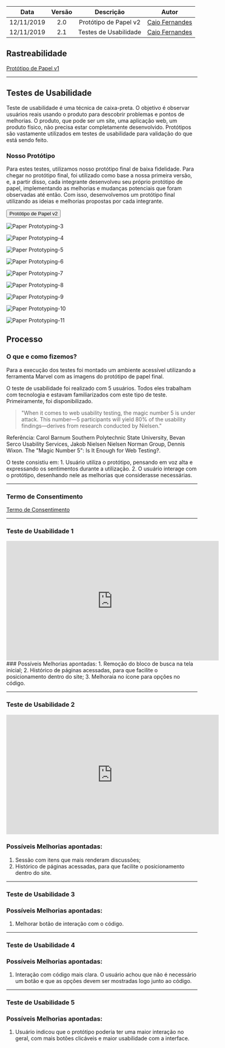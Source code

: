 
| Data       | Versão | Descrição            | Autor             |
|:----------:|:------:|:--------------------:|:-----------------:|
| 12/11/2019 | 2.0 | Protótipo de Papel v2 | [Caio Fernandes](https://github.com/caiovfernandes) |
| 12/11/2019 | 2.1 | Testes de Usabilidade | [Caio Fernandes](https://github.com/caiovfernandes) |

## Rastreabilidade
[Protótipo de Papel v1](/docs/paper_prototype/paper_prototype.md)

---

## Testes de Usabilidade
Teste de usabilidade é uma técnica de caixa-preta. O objetivo é observar usuários reais usando o produto para descobrir problemas e pontos de melhorias. O produto, que pode ser um site, uma aplicação web, um produto físico, não precisa estar completamente desenvolvido. Protótipos são vastamente utilizados em testes de usabilidade para validação do que está sendo feito.

### Nosso Protótipo
Para estes testes, utilizamos nosso protótipo final de baixa fidelidade.
Para chegar no protótipo final, foi utilizado como base a nossa primeira versão, e, a partir disso, cada integrante desenvolveu seu próprio protótipo de papel, implementando as melhorias e mudanças potenciais que foram observadas até então. Com isso, desenvolvemos um protótipo final utilizando as ideias e melhorias propostas por cada integrante.

<button data-toggle="collapse" data-target="#backlog1" class="myButton" >Protótipo de Papel v2</button>
<div id="backlog1" class="collapse">

![Paper Prototyping-3](https://user-images.githubusercontent.com/42192251/68852835-78947b00-06b7-11ea-80dc-df9c6b11ee42.jpg)

![Paper Prototyping-4](https://user-images.githubusercontent.com/42192251/68852845-7f22f280-06b7-11ea-89e0-b5a1bab3a327.jpg)

![Paper Prototyping-5](https://user-images.githubusercontent.com/42192251/68852876-877b2d80-06b7-11ea-9a85-abfa9b4de05c.jpg)

![Paper Prototyping-6](https://user-images.githubusercontent.com/42192251/68852879-877b2d80-06b7-11ea-8715-21dcb3b6c272.jpg)

![Paper Prototyping-7](https://user-images.githubusercontent.com/42192251/68852880-877b2d80-06b7-11ea-8a26-afa9a2aed330.jpg)

![Paper Prototyping-8](https://user-images.githubusercontent.com/42192251/68852881-8813c400-06b7-11ea-81b7-35daf9919ebf.jpg)

![Paper Prototyping-9](https://user-images.githubusercontent.com/42192251/68852882-8813c400-06b7-11ea-8e24-86eab7e04981.jpg)

![Paper Prototyping-10](https://user-images.githubusercontent.com/42192251/68852883-8813c400-06b7-11ea-855a-9b5c0e5ffc13.jpg)

![Paper Prototyping-11](https://user-images.githubusercontent.com/42192251/68852884-8813c400-06b7-11ea-8e69-0f0fd134bec9.jpg)

</div>


## Processo
### O que e como fizemos?
Para a execução dos testes foi montado um ambiente acessível utilizando a ferramenta Marvel com as imagens do protótipo de papel final. 

O teste de usabilidade foi realizado com 5 usuários. Todos eles trabalham com tecnologia e estavam familiarizados com este tipo de teste.
Primeiramente, foi disponibilizado.

>"When it comes to web usability testing, the magic number
>5 is under attack. This number—5 participants will yield
>80% of the usability findings—derives from research
>conducted by Nielsen."

Referência: Carol Barnum Southern Polytechnic State University, Bevan Serco Usability Services, Jakob Nielsen Nielsen Norman Group, Dennis Wixon. The "Magic Number 5": Is It Enough for Web Testing?. 

O teste consistiu em:
    1. Usuário utiliza o protótipo, pensando em voz alta e expressando os sentimentos durante a utilização.
    2. O usuário interage com o protótipo, desenhando nele as melhorias que considerasse necessárias.

---

### Termo de Consentimento
[Termo de Consentimento](https://user-images.githubusercontent.com/42192251/68848160-9c9f8e80-06ae-11ea-8bea-f7f36834c42a.png)

---

### Teste de Usabilidade 1
<iframe width="560" height="315" src="https://www.youtube.com/embed/iZ1HB27QGSQ" frameborder="0" allow="accelerometer; autoplay; encrypted-media; gyroscope; picture-in-picture" allowfullscreen></iframe>
### Possíveis Melhorias apontadas:
1. Remoção do bloco de busca na tela inicial;
2. Histórico de páginas acessadas, para que facilite o posicionamento dentro do site;
3. Melhoraia no ícone para opções no código.

---

### Teste de Usabilidade 2
<iframe width="560" height="315" src="https://www.youtube.com/embed/GDmzXVss8AQ" frameborder="0" allow="accelerometer; autoplay; encrypted-media; gyroscope; picture-in-picture" allowfullscreen></iframe>

### Possíveis Melhorias apontadas:
1. Sessão com itens que mais renderam discussões;
2. Histórico de páginas acessadas, para que facilite o posicionamento dentro do site.

---

### Teste de Usabilidade 3
### Possíveis Melhorias apontadas:
1. Melhorar botão de interação com o código.

---

### Teste de Usabilidade 4
### Possíveis Melhorias apontadas:
1. Interação com código mais clara. O usuário achou que não é necessário um botão e que as opções devem ser mostradas logo junto ao código.

---

### Teste de Usabilidade 5
### Possíveis Melhorias apontadas:
1. Usuário indicou que o protótipo poderia ter uma maior interação no geral, com mais botões clicáveis e maior usabilidade com a interface.